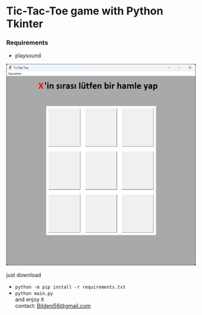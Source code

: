 # Tic-Tac-Toe game with Python Tkinter

### Requirements
* playsound

![Game screenshot](images/screenshot.png)


just download
* `python -m pip install -r requirements.txt`
* `python main.py`  
and enjoy it  
contact: [Bildeni56@gmail.com](mailto:Bildeni56@gmail.com)
